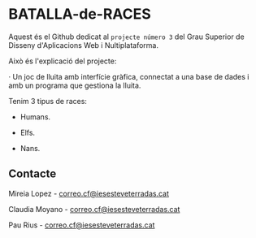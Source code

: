 # BATALLA-de-RACES

Aquest és el Github dedicat al `projecte número 3` del Grau Superior de Disseny d'Aplicacions Web i Nultiplataforma.

Això és l'explicació del projecte:

· Un joc de lluita amb interfície gràfica, connectat a una base de dades i amb un programa que gestiona la lluita.

Tenim 3 tipus de races:

- Humans.

- Elfs.

- Nans.


## Contacte

Mireia Lopez - correo.cf@iesesteveterradas.cat

Claudia Moyano - correo.cf@iesesteveterradas.cat

Pau Rius - correo.cf@iesesteveterradas.cat
